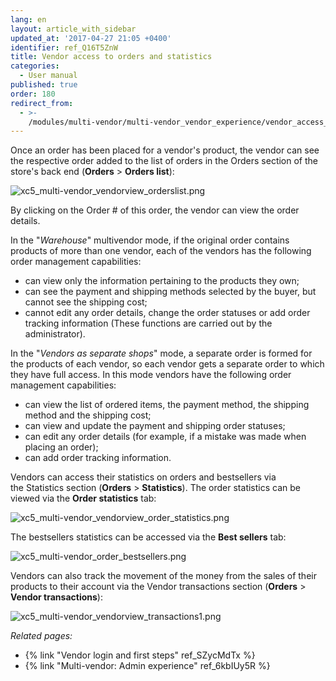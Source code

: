 ```yaml
---
lang: en
layout: article_with_sidebar
updated_at: '2017-04-27 21:05 +0400'
identifier: ref_Q16T5ZnW
title: Vendor access to orders and statistics
categories:
  - User manual
published: true
order: 180
redirect_from:
  - >-
    /modules/multi-vendor/multi-vendor_vendor_experience/vendor_access_to_orders_and_statistics.html
---
```



Once an order has been placed for a vendor's product, the vendor can see the respective order added to the list of orders in the Orders section of the store's back end (**Orders** > **Orders list**):

![xc5_multi-vendor_vendorview_orderslist.png]({{site.baseurl}}/attachments/ref_Q16T5ZnW/xc5_multi-vendor_vendorview_orderslist.png)

By clicking on the Order # of this order, the vendor can view the order details.

In the "_Warehouse_" multivendor mode, if the original order contains products of more than one vendor, each of the vendors has the following order management capabilities:

*   can view only the information pertaining to the products they own;
*   can see the payment and shipping methods selected by the buyer, but cannot see the shipping cost;
*   cannot edit any order details, change the order statuses or add order tracking information (These functions are carried out by the administrator).

In the "_Vendors as separate shops_" mode, a separate order is formed for the products of each vendor, so each vendor gets a separate order to which they have full access. In this mode vendors have the following order management capabilities:

*   can view the list of ordered items, the payment method, the shipping method and the shipping cost;
*   can view and update the payment and shipping order statuses;
*   can edit any order details (for example, if a mistake was made when placing an order);
*   can add order tracking information.

Vendors can access their statistics on orders and bestsellers via the Statistics section (**Orders** > **Statistics**). The order statistics can be viewed via the **Order statistics** tab:

![xc5_multi-vendor_vendorview_order_statistics.png]({{site.baseurl}}/attachments/ref_Q16T5ZnW/xc5_multi-vendor_vendorview_order_statistics.png)

The bestsellers statistics can be accessed via the **Best sellers** tab:

![xc5_multi-vendor_order_bestsellers.png]({{site.baseurl}}/attachments/ref_Q16T5ZnW/xc5_multi-vendor_order_bestsellers.png)

Vendors can also track the movement of the money from the sales of their products to their account via the Vendor transactions section (**Orders** > **Vendor transactions**):

![xc5_multi-vendor_vendorview_transactions1.png]({{site.baseurl}}/attachments/ref_Q16T5ZnW/xc5_multi-vendor_vendorview_transactions1.png)


_Related pages:_

*   {% link "Vendor login and first steps" ref_SZycMdTx %}
*   {% link "Multi-vendor: Admin experience" ref_6kbIUy5R %}
